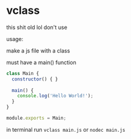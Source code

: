 # vclass

this shit old lol don't use

usage:

make a js file with a class

must have a main() function
```js
class Main {
  constructor() { }
   
  main() {
    console.log('Hello World!');
  }
}

module.exports = Main;
```
in terminal run `vclass main.js` or `nodec main.js`
